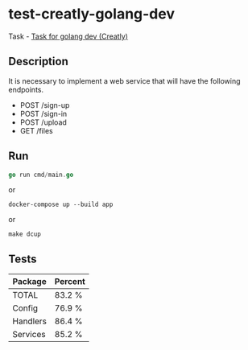 # test-creatly-golang-dev

Task - [Task for golang dev (Creatly)](Task.md)

## Description

It is necessary to implement a web service that will have the following endpoints.

- POST /sign-up
- POST /sign-in
- POST /upload
- GET /files

## Run

```go
go run cmd/main.go
```

or

```docker-compose
docker-compose up --build app
```

or

```make
make dcup
```

## Tests

|Package|Percent|
|---|---|
|TOTAL|83.2 %|
|Config|76.9 %|
|Handlers|86.4 %|
|Services|85.2 %|
